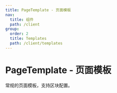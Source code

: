 ```yaml
---
title: PageTemplate - 页面模板
nav:
  title: 组件
  path: /client
group:
  order: 2
  title: Templates
  path: /client/templates
---
```


# PageTemplate - 页面模板

常规的页面模板，支持区块配置。
